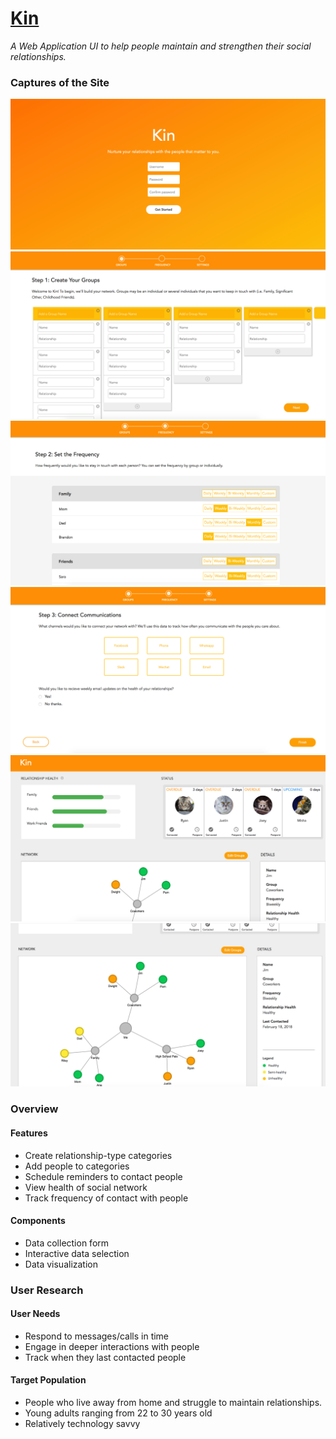 # [Kin](https://cfgong.github.io/kin/login.html)
*A Web Application UI to help people maintain and strengthen their social relationships.*

### Captures of the Site
![test](https://github.com/cfgong/kin/blob/master/img/demo0.png)
![test](https://github.com/cfgong/kin/blob/master/img/demo1.png)
![test](https://github.com/cfgong/kin/blob/master/img/demo2.png)
![test](https://github.com/cfgong/kin/blob/master/img/demo3.png)
![test](https://github.com/cfgong/kin/blob/master/img/demo4.png)
![test](https://github.com/cfgong/kin/blob/master/img/demo5.png)

### Overview
#### Features
* Create relationship-type categories
* Add people to categories 
* Schedule reminders to contact people
* View health of social network 
* Track frequency of contact with people 

#### Components
* Data collection form
* Interactive data selection
* Data visualization

### User Research
#### User Needs
* Respond to messages/calls in time
* Engage in deeper interactions with people
* Track when they last contacted people

#### Target Population
* People who live away from home and struggle to maintain relationships.
* Young adults ranging from 22 to 30 years old
* Relatively technology savvy
